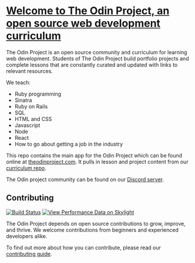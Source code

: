 # [Welcome to The Odin Project, an open source web development curriculum](https://www.theodinproject.com)
The Odin Project is an open source community and curriculum for learning web development. Students of The Odin Project build portfolio projects and complete lessons that are constantly curated and updated with links to relevant resources.

We teach:
* Ruby programming
* Sinatra
* Ruby on Rails
* SQL
* HTML and CSS
* Javascript 
* Node
* React
* How to go about getting a job in the industry

This repo contains the main app for the Odin Project which can be found online at [theodinproject.com](https://www.theodinproject.com). It pulls in lesson and project content from our [curriculum repo](https://github.com/TheOdinProject/curriculum).

The Odin project community can be found on our [Discord server](https://discord.gg/V75WSQG).


## Contributing
[![Build Status](https://circleci.com/gh/TheOdinProject/theodinproject.svg?style=svg)](https://app.circleci.com/pipelines/github/TheOdinProject/theodinproject)
[![View Performance Data on Skylight](https://badges.skylight.io/status/g0gJSNnzYAws.svg)](https://oss.skylight.io/app/applications/g0gJSNnzYAws)

The Odin Project depends on open source contributions to grow, improve, and thrive.
We welcome contributions from beginners and experienced developers alike.

To find out more about how you can contribute, please read our [contributing guide](https://github.com/TheOdinProject/theodinproject/wiki/Contributing-Guide).